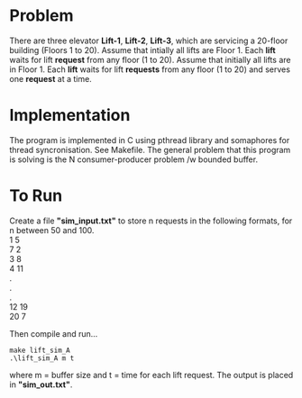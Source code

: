 # Problem
There are three elevator **Lift-1**, **Lift-2**, **Lift-3**, which are servicing a 20-floor building (Floors 1 to 20). Assume that intially all lifts are Floor 1. Each **lift** waits for lift **request** from any floor (1 to 20). Assume that initially all lifts are in Floor 1. Each **lift** waits for lift **requests** from any floor (1 to 20) and serves one **request** at a time.

# Implementation
The program is implemented in C using pthread library and somaphores for thread syncronisation. See Makefile. The general problem that this program is solving is the N consumer-producer problem /w bounded buffer.

# To Run

Create a file **"sim_input.txt"** to store n requests in the following formats, for n between 50 and 100.\
1 5\
7 2\
3 8\
4 11\
.\
.\
.\
12 19\
20 7

Then compile and run...
```
make lift_sim_A
.\lift_sim_A m t
```
where m = buffer size and t = time for each lift request. The output is placed in **"sim_out.txt"**.
